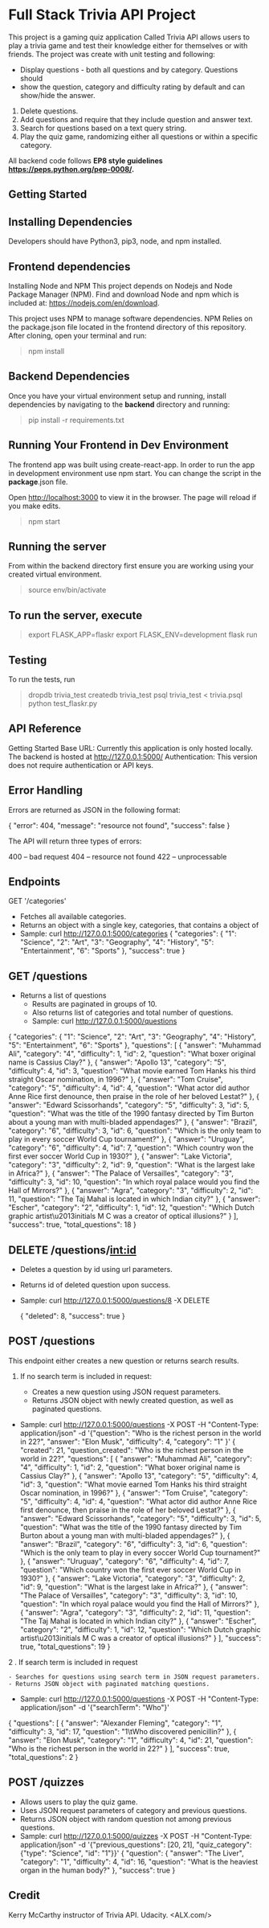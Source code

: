 # Full Stack Trivia API Project

This project is a gaming quiz application Called Trivia API
 allows users to play a trivia game and test their knowledge either for themselves or with friends. The project was create with unit testing and following:

- Display questions - both all questions and by category. Questions should
- show the question, category and difficulty rating by default and can show/hide the answer.

1. Delete questions.
2. Add questions and require that they include question and answer text.
3. Search for questions based on a text query string.
4. Play the quiz game, randomizing either all questions or within a specific category.

All backend code follows  **EP8 style guidelines <https://peps.python.org/pep-0008/>.**

## Getting Started

## Installing Dependencies

Developers should have Python3, pip3, node, and npm installed.

## Frontend dependencies

Installing Node and NPM
This project depends on Nodejs and Node Package Manager (NPM). Find and download Node and npm which is included at: <https://nodejs.com/en/download>.

This project uses NPM to manage software dependencies. NPM Relies on the package.json file located in the frontend directory of this repository. After cloning, open your terminal and run:

 > npm install

## Backend Dependencies

Once you have your virtual environment setup and running, install dependencies by navigating to the **backend** directory and running:

> pip install -r requirements.txt

## Running Your Frontend in Dev Environment

The frontend app was built using create-react-app. In order to run the app in development environment use npm start. You can change the script in the **package**.json file.

Open <http://localhost:3000> to view it in the browser. The page will reload if you make edits.

>npm start

## Running the server

From within the backend directory first ensure you are working using your created virtual environment.

> source env/bin/activate

## To run the server, execute

> export FLASK_APP=flaskr
export FLASK_ENV=development
flask run

## Testing

To run the tests, run

> dropdb trivia_test
createdb trivia_test
psql trivia_test < trivia.psql
python test_flaskr.py

## API Reference

Getting Started
Base URL: Currently this application is only hosted locally. The backend is hosted at <http://127.0.0.1:5000/>
Authentication: This version does not require authentication or API keys.

## Error Handling

Errors are returned as JSON in the following format:

{
"error": 404,
"message": "resource not found",
"success": false
}

The API will return three types of errors:

400 – bad request
404 – resource not found
422 – unprocessable

## Endpoints

GET '/categories'

- Fetches  all available categories.
- Returns an object with a single key, categories, that contains a object of
- Sample: curl <http://127.0.0.1:5000/categories>
{
  "categories": {
    "1": "Science",
    "2": "Art",
    "3": "Geography",
    "4": "History",
    "5": "Entertainment",
    "6": "Sports"
  },
  "success": true
}

## GET /questions

- Returns a list of questions
  - Results are paginated in groups of 10.
  - Also returns list of categories and total number of questions.
  - Sample: curl <http://127.0.0.1:5000/questions>

 {
  "categories": {
    "1": "Science",
    "2": "Art",
    "3": "Geography",
    "4": "History",
    "5": "Entertainment",
    "6": "Sports"
  },
  "questions": [
    {
      "answer": "Muhammad Ali",
      "category": "4",
      "difficulty": 1,
      "id": 2,
      "question": "What boxer original name is Cassius Clay?"
    },
    {
      "answer": "Apollo 13",
      "category": "5",
      "difficulty": 4,
      "id": 3,
      "question": "What movie earned Tom Hanks his third straight Oscar nomination, in 1996?"
    },
    {
      "answer": "Tom Cruise",
      "category": "5",
      "difficulty": 4,
      "id": 4,
      "question": "What actor did author Anne Rice first denounce, then praise in the role of her beloved Lestat?"
    },
    {
      "answer": "Edward Scissorhands",
      "category": "5",
      "difficulty": 3,
      "id": 5,
      "question": "What was the title of the 1990 fantasy directed by Tim Burton about a young man with multi-bladed appendages?"
    },
    {
      "answer": "Brazil",
      "category": "6",
      "difficulty": 3,
      "id": 6,
      "question": "Which is the only team to play in every soccer World Cup tournament?"
    },
    {
      "answer": "Uruguay",
      "category": "6",
      "difficulty": 4,
      "id": 7,
      "question": "Which country won the first ever soccer World Cup in 1930?"
    },
    {
      "answer": "Lake Victoria",
      "category": "3",
      "difficulty": 2,
      "id": 9,
      "question": "What is the largest lake in Africa?"
    },
    {
      "answer": "The Palace of Versailles",
      "category": "3",
      "difficulty": 3,
      "id": 10,
      "question": "In which royal palace would you find the Hall of Mirrors?"
    },
    {
      "answer": "Agra",
      "category": "3",
      "difficulty": 2,
      "id": 11,
      "question": "The Taj Mahal is located in which Indian city?"
    },
    {
      "answer": "Escher",
      "category": "2",
      "difficulty": 1,
      "id": 12,
      "question": "Which Dutch graphic artist\u2013initials M C was a creator of optical illusions?"
    }
  ],
  "success": true,
  "total_questions": 18
}

## DELETE /questions/<int:id>

- Deletes a question by id using url parameters.
- Returns id of deleted question upon success.
- Sample: curl <http://127.0.0.1:5000/questions/8> -X DELETE

  {
      "deleted": 8,
      "success": true
  }

## POST /questions

This endpoint either creates a new question or returns search results.

1. If no search term is included in request:

    - Creates a new question using JSON request parameters.
    - Returns JSON object with newly created question, as well as paginated questions.
  
- Sample: curl <http://127.0.0.1:5000/questions> -X POST -H "Content-Type: application/json" -d '{"question": "Who is the richest person in the world in 22?", "answer": "Elon Musk", "difficulty": 4, "category": "1" }'
{
  "created": 21,
  "question_created": "Who is the richest person in the world in 22?",
  "questions": [
    {
      "answer": "Muhammad Ali",
      "category": "4",
      "difficulty": 1,
      "id": 2,
      "question": "What boxer original name is Cassius Clay?"
    },
    {
      "answer": "Apollo 13",
      "category": "5",
      "difficulty": 4,
      "id": 3,
      "question": "What movie earned Tom Hanks his third straight Oscar nomination, in 1996?"
    },
    {
      "answer": "Tom Cruise",
      "category": "5",
      "difficulty": 4,
      "id": 4,
      "question": "What actor did author Anne Rice first denounce, then praise in the role of her beloved Lestat?"
    },
    {
      "answer": "Edward Scissorhands",
      "category": "5",
      "difficulty": 3,
      "id": 5,
      "question": "What was the title of the 1990 fantasy directed by Tim Burton about a young man with multi-bladed appendages?"
    },
    {
      "answer": "Brazil",
      "category": "6",
      "difficulty": 3,
      "id": 6,
      "question": "Which is the only team to play in every soccer World Cup tournament?"
    },
    {
      "answer": "Uruguay",
      "category": "6",
      "difficulty": 4,
      "id": 7,
      "question": "Which country won the first ever soccer World Cup in 1930?"
    },
    {
      "answer": "Lake Victoria",
      "category": "3",
      "difficulty": 2,
      "id": 9,
      "question": "What is the largest lake in Africa?"
    },
    {
      "answer": "The Palace of Versailles",
      "category": "3",
      "difficulty": 3,
      "id": 10,
      "question": "In which royal palace would you find the Hall of Mirrors?"
    },
    {
      "answer": "Agra",
      "category": "3",
      "difficulty": 2,
      "id": 11,
      "question": "The Taj Mahal is located in which Indian city?"
    },
    {
      "answer": "Escher",
      "category": "2",
      "difficulty": 1,
      "id": 12,
      "question": "Which Dutch graphic artist\u2013initials M C was a creator of optical illusions?"
    }
  ],
  "success": true,
  "total_questions": 19
}

2 . If search term is included in request

    - Searches for questions using search term in JSON request parameters.
    - Returns JSON object with paginated matching questions.

- Sample: curl <http://127.0.0.1:5000/questions> -X POST -H "Content-Type: application/json" -d '{"searchTerm": "Who"}'

 {
  "questions": [
    {
      "answer": "Alexander Fleming",
      "category": "1",
      "difficulty": 3,
      "id": 17,
      "question": "1\tWho discovered penicillin?"
    },
    {
      "answer": "Elon Musk",
      "category": "1",
      "difficulty": 4,
      "id": 21,
      "question": "Who is the richest person in the world in 22?"
    }
  ],
  "success": true,
  "total_questions": 2
}

## POST /quizzes

- Allows users to play the quiz game.
- Uses JSON request parameters of category and previous questions.
- Returns JSON object with random question not among previous questions.
- Sample: curl <http://127.0.0.1:5000/quizzes> -X POST -H "Content-Type: application/json" -d '{"previous_questions": [20, 21], "quiz_category": {"type": "Science", "id": "1"}}'
{
  "question": {
    "answer": "The Liver",
    "category": "1",
    "difficulty": 4,
    "id": 16,
    "question": "What is the heaviest organ in the human body?"
  },
  "success": true
}

## Credit

Kerry McCarthy instructor of Trivia API.
 Udacity.
<ALX.com/>
